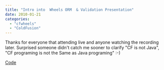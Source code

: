 ```yaml
---
title: "Intro into  Wheels ORM  & Validation Presentation"
date: 2010-01-21
categories: 
  - "cfwheels"
  - "ColdFusion"
---
```


Thanks for everyone that attending live and anyone watching the recording later. Surprised someone didn't catch me sooner to clarify "CF is not Java", "CF programing is not the Same as Java programing" :-)

[Code](http://github.com/mhenke/Intro-Into-Wheels-ORM)
